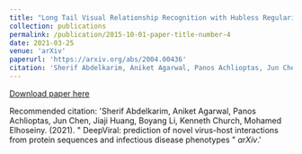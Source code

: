 ```yaml
---
title: "Long Tail Visual Relationship Recognition with Hubless Regularized Relmix"
collection: publications
permalink: /publication/2015-10-01-paper-title-number-4
date: 2021-03-25
venue: 'arXiv'
paperurl: 'https://arxiv.org/abs/2004.00436'
citation: 'Sherif Abdelkarim, Aniket Agarwal, Panos Achlioptas, Jun Chen, Jiaji Huang, Boyang Li, Kenneth Church, Mohamed Elhoseiny. (2021). &quot; DeepViral: prediction of novel virus-host interactions from protein sequences and infectious disease phenotypes &quot; <i>arXiv</i>.'
---
```


[Download paper here](https://arxiv.org/abs/2004.00436)

Recommended citation: 'Sherif Abdelkarim, Aniket Agarwal, Panos Achlioptas, Jun Chen, Jiaji Huang, Boyang Li, Kenneth Church, Mohamed Elhoseiny. (2021). &quot; DeepViral: prediction of novel virus-host interactions from protein sequences and infectious disease phenotypes &quot; <i>arXiv</i>.'